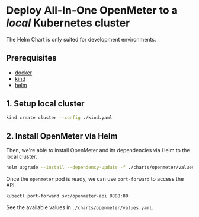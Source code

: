 # Deploy All-In-One OpenMeter to a *local* Kubernetes cluster

The Helm Chart is only suited for development environments.

## Prerequisites

- [docker](https://www.docker.com/)
- [kind](https://kind.sigs.k8s.io/)
- [helm](https://helm.sh/)

## 1. Setup local cluster

```sh
kind create cluster --config ./kind.yaml
```

## 2. Install OpenMeter via Helm

Then, we're able to install OpenMeter and its dependencies via Helm to the local cluster.

```sh
helm upgrade --install --dependency-update -f ./charts/openmeter/values.example.yaml openmeter ./charts/openmeter
```

Once the `openmeter` pod is ready, we can use `port-forward` to access the API.

```sh
kubectl port-forward svc/openmeter-api 8888:80
```

See the available values in `./charts/openmeter/values.yaml`.
